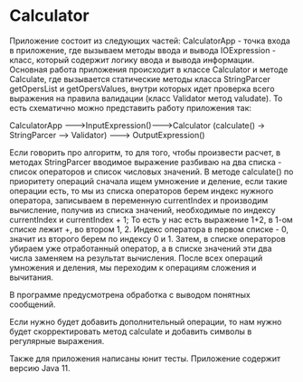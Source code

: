 # Calculator
Приложение состоит из следующих частей: 
CalculatorApp - точка входа в приложение, где вызываем методы ввода и вывода IOExpression - класс, который содержит логику ввода и вывода информации.
Основная работа приложения происходит в классе Calculator и методе Calculate, где вызывается статические методы класса StringParcer getOpersList и getOpersValues, 
внутри которых идет проверка всего выражения на правила валидации (класс Validator метод valudate). То есть схематично можно представить работу приложения так:

CalculatorApp --->InputExpression()--->Calculator (calculate() -> StringParcer --> Validator) ---> OutputExpression()

Если говорить про алгоритм, то для того, чтобы произвести расчет, в методах StringParcer вводимое выражение разбиваю на два списка - список операторов и список числовых значений. 
В методе calculate() по приоритету операций сначала ищем умножение и деление, если такие операции есть, то мы из списка операторов берем индекс нужного оператора, 
записываем в переменную currentIndex и производим вычисление, получив из списка значений, необходимые по индексу currentIndex и currentIndex + 1; 
То есть у нас есть выражение 1+2, в 1-ом списке лежит +, во втором 1, 2. Индекс оператора в первом списке - 0, значит из второго берем по индексу 0 и 1. 
Затем, в списке операторов убираем уже отработанный оператор, а в списке значений эти два числа заменяем на результат вычисления. 
После всех операций умножения и деления, мы переходим к операциям сложения и вычитания.

В программе предусмотрена обработка с выводом понятных сообщений.

Если нужно будет добавить дополнительный операции, то нам нужно будет скорректировать метод calculate и добавить символы в регулярные выражения.

Также для приложения написаны юнит тесты. Приложение содержит версию Java 11.
